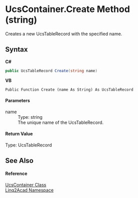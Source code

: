 # UcsContainer.Create Method (string)
 

Creates a new UcsTableRecord with the specified name.

## Syntax

**C#**<br />
``` C#
public UcsTableRecord Create(string name)
```

**VB**<br />
``` VB
Public Function Create (name As String) As UcsTableRecord
```


#### Parameters
<dl><dt>name</dt><dd>Type: string<br />The unique name of the UcsTableRecord.</dd></dl>

#### Return Value
Type: UcsTableRecord

## See Also


#### Reference
<a href="T_Linq2Acad_UcsContainer.md">UcsContainer Class</a><br /><a href="N_Linq2Acad.md">Linq2Acad Namespace</a><br />
